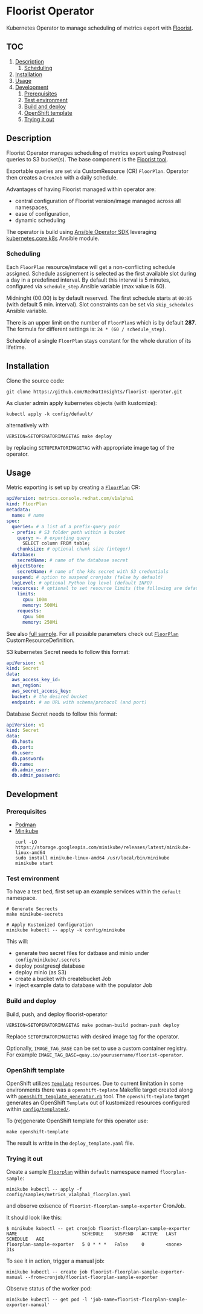 # Floorist Operator

Kubernetes Operator to manage scheduling of metrics export with [Floorist](https://github.com/RedHatInsights/floorist).

## TOC

1. [Description](#description)
   1. [Scheduling](#scheduling)
2. [Installation](#installation)
3. [Usage](#usage)
4. [Development](#development)
   1. [Prerequisites](#prerequisites)
   2. [Test environment](#test-environment)
   3. [Build and deploy](#build-and-deploy)
   4. [OpenShift template](#openshift-template)
   5. [Trying it out](#trying-it-out)


## Description

Floorist Operator manages scheduling of metrics export using Postresql queries to S3 bucket(s).
The base component is the [Floorist tool](https://github.com/RedHatInsights/floorist]).

Exportable queries are set via CustomResource (CR) `FloorPlan`.
Operator then creates a `CronJob` with a daily schedule.


Advantages of having Floorist managed within operator are:
* central configuration of Floorist version/image managed across all namespaces,
* ease of configuration,
* dynamic scheduling

The operator is build using [Ansible Operator SDK](https://sdk.operatorframework.io/docs/building-operators/ansible/)
leveraging [kubernetes.core.k8s](https://docs.ansible.com/ansible/latest/collections/kubernetes/core/k8s_module.html) Ansible module.

### Scheduling

Each `FloorPlan` resource/instace will get a non-conflicting schedule assigned.
Schedule assignement is selected as the first available slot during a day in a predefined interval.
By default this interval is 5 minutes, configured via `schedule_step` Ansible variable (max value is 60).

Midninght (00:00) is by default reserved.
The first schedule starts at `00:05` (with default 5 min. interval).
Slot constraints can be set via `skip_schedules` Ansible variable.

There is an upper limit on the number of `FloorPlan`s which is by default **287**.
The formula for different settings is: `24 * (60 / schedule_step)`.

Schedule of a single `FloorPlan` stays constant for the whole duration of its lifetime.

## Installation

Clone the source code:
```
git clone https://github.com/RedHatInsights/floorist-operator.git
```

As cluster admin apply kubernetes objects (with kustomize):
```
kubectl apply -k config/default/
```

alternatively with
```
VERSION=SETOPERATORIMAGETAG make deploy
```
by replacing `SETOPERATORIMAGETAG` with appropriate image tag of the operator.

## Usage

Metric exporting is set up by creating a [`FloorPlan`](config/crd/bases/metrics.console.redhat.com_floorplans.yaml) CR:

```yaml
apiVersion: metrics.console.redhat.com/v1alpha1
kind: FloorPlan
metadata:
  name: # name
spec:
  queries: # a list of a prefix-query pair
  - prefix: # S3 folder path within a bucket
    query: >- # exporting query
      SELECT column FROM table;
    chunksize: # optional chunk size (integer)
  database:
    secretName: # name of the database secret
  objectStore:
    secretName: # name of the k8s secret with S3 credentials
  suspend: # option to suspend cronjobs (false by default)
  logLevel: # optional Python log level (default INFO)
  resources: # optional to set resource limits (the following are defaults)
    limits:
      cpu: 100m
      memory: 500Mi
    requests:
      cpu: 50m
      memory: 250Mi
```

See also [full sample](config/samples/metrics_v1alpha1_floorplan.yaml).
For all possible parameters check out [`FloorPlan`](config/crd/bases/metrics.console.redhat.com_floorplans.yaml) CustomResourceDefinition.

S3 kubernetes Secret needs to follow this format:
```yaml
apiVersion: v1
kind: Secret
data:
  aws_access_key_id:
  aws_region:
  aws_secret_access_key:
  bucket: # the desired bucket
  endpoint: # an URL with schema/protocol (and port)
```

Database Secret needs to follow this format:
```yaml
apiVersion: v1
kind: Secret
data:
  db.host:
  db.port:
  db.user:
  db.password:
  db.name:
  db.admin_user:
  db.admin_password:
```

## Development

### Prerequisites

* [Podman](https://podman.io/)
* [Minikube](https://minikube.sigs.k8s.io/docs/start/)
  ```
  curl -LO https://storage.googleapis.com/minikube/releases/latest/minikube-linux-amd64
  sudo install minikube-linux-amd64 /usr/local/bin/minikube
  minikube start
  ```

### Test environment

To have a test bed, first set up an example services within the `default` namespace.

```
# Generate Secrects
make minikube-secrets

# Apply Kustomized Configuration
minikube kubectl -- apply -k config/minikube
```

This will:
* generate two secret files for datbase and minio under `config/minikube/.secrets`
* deploy postgresql database
* deploy minio (as S3)
* create a bucket with createbucket Job
* inject example data to database with the populator Job

### Build and deploy

Build, push, and deploy floorist-operator
```
VERSION=SETOPERATORIMAGETAG make podman-build podman-push deploy
```
Replace `SETOPERATORIMAGETAG` with desired image tag for the operator.

Optionally, `IMAGE_TAG_BASE` can be set to use a custom container registry. For example `IMAGE_TAG_BASE=quay.io/yourusername/floorist-operator`.

### OpenShift template

OpenShift utilizes [`Template`](https://docs.openshift.com/container-platform/4.7/openshift_images/using-templates.html)
resources.
Due to current limitation in some environments there was a `openshift-teplate` Makefile target created
along with [`openshift_template_generator.rb`](config/plugins/openshift_template_generator.rb) tool.
The `openshift-teplate` target generates an OpenShift `Template` out of kustomized resources
configured within [`config/templated/`](config/templated/kustomization.yaml).

To (re)generate OpenShift template for this operator use:
```
make openshift-template
```
The result is writte in the `deploy_template.yaml` file.

### Trying it out

Create a sample [`Floorplan`](config/samples/metrics_v1alpha1_floorplan.yaml) within `default` namespace named `floorplan-sample`:
```
minikube kubectl -- apply -f config/samples/metrics_v1alpha1_floorplan.yaml
```
and observe exisence of `floorist-floorplan-sample-exporter` CronJob.

It should look like this:
```
$ minikube kubectl -- get cronjob floorist-floorplan-sample-exporter
NAME                        SCHEDULE    SUSPEND   ACTIVE   LAST SCHEDULE   AGE
floorplan-sample-exporter   5 0 * * *   False     0        <none>          31s
```

To see it in action, trigger a manual job:
```
minikube kubectl -- create job floorist-floorplan-sample-exporter-manual --from=cronjob/floorist-floorplan-sample-exporter
```

Observe status of the worker pod:
```
minikube kubectl -- get pod -l 'job-name=floorist-floorplan-sample-exporter-manual'
```
